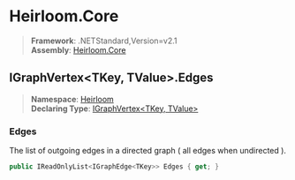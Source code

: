 # Heirloom.Core

> **Framework**: .NETStandard,Version=v2.1  
> **Assembly**: [Heirloom.Core][0]  

## IGraphVertex\<TKey, TValue>.Edges

> **Namespace**: [Heirloom][0]  
> **Declaring Type**: [IGraphVertex\<TKey, TValue>][1]  

### Edges

The list of outgoing edges in a directed graph ( all edges when undirected ).

```cs
public IReadOnlyList<IGraphEdge<TKey>> Edges { get; }
```

[0]: ../../../Heirloom.Core.md
[1]: ../IGraphVertex[TKey,TValue].md

